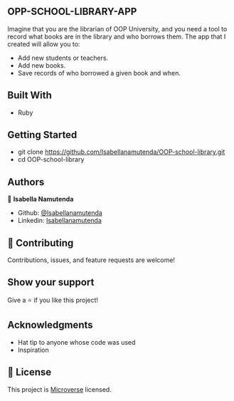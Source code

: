 ## OPP-SCHOOL-LIBRARY-APP
Imagine that you are the librarian of OOP University, and you need a tool to record what books are in the library and who borrows them. The app that I created will allow you to:
- Add new students or teachers.
- Add new books.
- Save records of who borrowed a given book and when.

## Built With
- Ruby

## Getting Started

- git clone https://github.com/Isabellanamutenda/OOP-school-library.git
- cd OOP-school-library

## Authors

👤 **Isabella Namutenda**

-   Github: [@Isabellanamutenda](https://github.com/Isabellanamutenda)
-   Linkedin: [Isabellanamutenda](https://www.linkedin.com/in/isabella-namutenda/)


## 🤝 Contributing

Contributions, issues, and feature requests are welcome!

## Show your support

Give a ⭐️ if you like this project!

## Acknowledgments

- Hat tip to anyone whose code was used
- Inspiration

## 📝 License

This project is [Microverse](https://www.microverse.org/) licensed.
